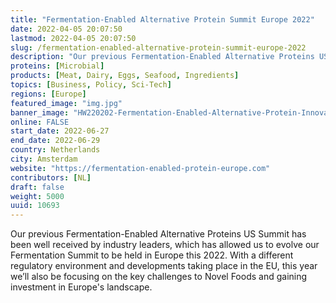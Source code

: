 ```yaml
---
title: "Fermentation-Enabled Alternative Protein Summit Europe 2022"
date: 2022-04-05 20:07:50
lastmod: 2022-04-05 20:07:50
slug: /fermentation-enabled-alternative-protein-summit-europe-2022
description: "Our previous Fermentation-Enabled Alternative Proteins US Summit has been well received by industry leaders, which has allowed us to evolve our Fermentation Summit to be held in Europe this 2022. With a different regulatory environment and developments taking place in the EU, this year we’ll also be focusing on the key challenges to Novel Foods and gaining investment in Europe's landscape."
proteins: [Microbial]
products: [Meat, Dairy, Eggs, Seafood, Ingredients]
topics: [Business, Policy, Sci-Tech]
regions: [Europe]
featured_image: "img.jpg"
banner_image: "HW220202-Fermentation-Enabled-Alternative-Protein-Innovation-Europe-logo-FINAL-1-2048x449_0.jpg"
online: FALSE
start_date: 2022-06-27
end_date: 2022-06-29
country: Netherlands
city: Amsterdam
website: "https://fermentation-enabled-protein-europe.com"
contributors: [NL]
draft: false
weight: 5000
uuid: 10693
---
```

<p>Our previous Fermentation-Enabled Alternative Proteins US Summit has been well received by industry leaders, which has allowed us to evolve our Fermentation Summit to be held in Europe this 2022. With a different regulatory environment and developments taking place in the EU, this year we’ll also be focusing on the key challenges to Novel Foods and gaining investment in Europe's landscape.</p>
